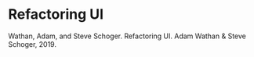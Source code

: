 # Refactoring UI

Wathan, Adam, and Steve Schoger. Refactoring UI. Adam Wathan & Steve Schoger, 2019.
